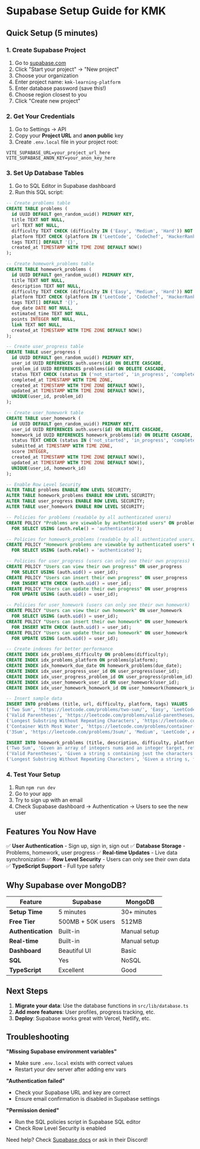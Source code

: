 # Supabase Setup Guide for KMK

## Quick Setup (5 minutes)

### 1. Create Supabase Project
1. Go to [supabase.com](https://supabase.com)
2. Click "Start your project" → "New project"
3. Choose your organization
4. Enter project name: `kmk-learning-platform`
5. Enter database password (save this!)
6. Choose region closest to you
7. Click "Create new project"

### 2. Get Your Credentials
1. Go to Settings → API
2. Copy your **Project URL** and **anon public** key
3. Create `.env.local` file in your project root:

```env
VITE_SUPABASE_URL=your_project_url_here
VITE_SUPABASE_ANON_KEY=your_anon_key_here
```

### 3. Set Up Database Tables
1. Go to SQL Editor in Supabase dashboard
2. Run this SQL script:

```sql
-- Create problems table
CREATE TABLE problems (
  id UUID DEFAULT gen_random_uuid() PRIMARY KEY,
  title TEXT NOT NULL,
  url TEXT NOT NULL,
  difficulty TEXT CHECK (difficulty IN ('Easy', 'Medium', 'Hard')) NOT NULL,
  platform TEXT CHECK (platform IN ('LeetCode', 'CodeChef', 'HackerRank', 'CodeForces', 'AtCoder')) NOT NULL,
  tags TEXT[] DEFAULT '{}',
  created_at TIMESTAMP WITH TIME ZONE DEFAULT NOW()
);

-- Create homework_problems table
CREATE TABLE homework_problems (
  id UUID DEFAULT gen_random_uuid() PRIMARY KEY,
  title TEXT NOT NULL,
  description TEXT NOT NULL,
  difficulty TEXT CHECK (difficulty IN ('Easy', 'Medium', 'Hard')) NOT NULL,
  platform TEXT CHECK (platform IN ('LeetCode', 'CodeChef', 'HackerRank', 'CodeForces', 'AtCoder')) NOT NULL,
  tags TEXT[] DEFAULT '{}',
  due_date DATE NOT NULL,
  estimated_time TEXT NOT NULL,
  points INTEGER NOT NULL,
  link TEXT NOT NULL,
  created_at TIMESTAMP WITH TIME ZONE DEFAULT NOW()
);

-- Create user_progress table
CREATE TABLE user_progress (
  id UUID DEFAULT gen_random_uuid() PRIMARY KEY,
  user_id UUID REFERENCES auth.users(id) ON DELETE CASCADE,
  problem_id UUID REFERENCES problems(id) ON DELETE CASCADE,
  status TEXT CHECK (status IN ('not_started', 'in_progress', 'completed')) DEFAULT 'not_started',
  completed_at TIMESTAMP WITH TIME ZONE,
  created_at TIMESTAMP WITH TIME ZONE DEFAULT NOW(),
  updated_at TIMESTAMP WITH TIME ZONE DEFAULT NOW(),
  UNIQUE(user_id, problem_id)
);

-- Create user_homework table
CREATE TABLE user_homework (
  id UUID DEFAULT gen_random_uuid() PRIMARY KEY,
  user_id UUID REFERENCES auth.users(id) ON DELETE CASCADE,
  homework_id UUID REFERENCES homework_problems(id) ON DELETE CASCADE,
  status TEXT CHECK (status IN ('not_started', 'in_progress', 'completed')) DEFAULT 'not_started',
  submitted_at TIMESTAMP WITH TIME ZONE,
  score INTEGER,
  created_at TIMESTAMP WITH TIME ZONE DEFAULT NOW(),
  updated_at TIMESTAMP WITH TIME ZONE DEFAULT NOW(),
  UNIQUE(user_id, homework_id)
);

-- Enable Row Level Security
ALTER TABLE problems ENABLE ROW LEVEL SECURITY;
ALTER TABLE homework_problems ENABLE ROW LEVEL SECURITY;
ALTER TABLE user_progress ENABLE ROW LEVEL SECURITY;
ALTER TABLE user_homework ENABLE ROW LEVEL SECURITY;

-- Policies for problems (readable by all authenticated users)
CREATE POLICY "Problems are viewable by authenticated users" ON problems
  FOR SELECT USING (auth.role() = 'authenticated');

-- Policies for homework_problems (readable by all authenticated users)
CREATE POLICY "Homework problems are viewable by authenticated users" ON homework_problems
  FOR SELECT USING (auth.role() = 'authenticated');

-- Policies for user_progress (users can only see their own progress)
CREATE POLICY "Users can view their own progress" ON user_progress
  FOR SELECT USING (auth.uid() = user_id);
CREATE POLICY "Users can insert their own progress" ON user_progress
  FOR INSERT WITH CHECK (auth.uid() = user_id);
CREATE POLICY "Users can update their own progress" ON user_progress
  FOR UPDATE USING (auth.uid() = user_id);

-- Policies for user_homework (users can only see their own homework)
CREATE POLICY "Users can view their own homework" ON user_homework
  FOR SELECT USING (auth.uid() = user_id);
CREATE POLICY "Users can insert their own homework" ON user_homework
  FOR INSERT WITH CHECK (auth.uid() = user_id);
CREATE POLICY "Users can update their own homework" ON user_homework
  FOR UPDATE USING (auth.uid() = user_id);

-- Create indexes for better performance
CREATE INDEX idx_problems_difficulty ON problems(difficulty);
CREATE INDEX idx_problems_platform ON problems(platform);
CREATE INDEX idx_homework_due_date ON homework_problems(due_date);
CREATE INDEX idx_user_progress_user_id ON user_progress(user_id);
CREATE INDEX idx_user_progress_problem_id ON user_progress(problem_id);
CREATE INDEX idx_user_homework_user_id ON user_homework(user_id);
CREATE INDEX idx_user_homework_homework_id ON user_homework(homework_id);

-- Insert sample data
INSERT INTO problems (title, url, difficulty, platform, tags) VALUES
('Two Sum', 'https://leetcode.com/problems/two-sum/', 'Easy', 'LeetCode', ARRAY['Array', 'Hash Table']),
('Valid Parentheses', 'https://leetcode.com/problems/valid-parentheses/', 'Easy', 'LeetCode', ARRAY['String', 'Stack']),
('Longest Substring Without Repeating Characters', 'https://leetcode.com/problems/longest-substring-without-repeating-characters/', 'Medium', 'LeetCode', ARRAY['Hash Table', 'String', 'Sliding Window']),
('Container With Most Water', 'https://leetcode.com/problems/container-with-most-water/', 'Medium', 'LeetCode', ARRAY['Array', 'Two Pointers', 'Greedy']),
('3Sum', 'https://leetcode.com/problems/3sum/', 'Medium', 'LeetCode', ARRAY['Array', 'Two Pointers', 'Sorting']);

INSERT INTO homework_problems (title, description, difficulty, platform, tags, due_date, estimated_time, points, link) VALUES
('Two Sum', 'Given an array of integers nums and an integer target, return indices of the two numbers such that they add up to target.', 'Easy', 'LeetCode', ARRAY['Array', 'Hash Table'], '2024-02-15', '30 mins', 10, 'https://leetcode.com/problems/two-sum/'),
('Valid Parentheses', 'Given a string s containing just the characters (, ), {, }, [ and ], determine if the input string is valid.', 'Easy', 'LeetCode', ARRAY['String', 'Stack'], '2024-02-16', '40 mins', 12, 'https://leetcode.com/problems/valid-parentheses/'),
('Longest Substring Without Repeating Characters', 'Given a string s, find the length of the longest substring without repeating characters.', 'Medium', 'LeetCode', ARRAY['Hash Table', 'String', 'Sliding Window'], '2024-02-17', '1 hour', 20, 'https://leetcode.com/problems/longest-substring-without-repeating-characters/');
```

### 4. Test Your Setup
1. Run `npm run dev`
2. Go to your app
3. Try to sign up with an email
4. Check Supabase dashboard → Authentication → Users to see the new user

## Features You Now Have

✅ **User Authentication** - Sign up, sign in, sign out
✅ **Database Storage** - Problems, homework, user progress
✅ **Real-time Updates** - Live data synchronization
✅ **Row Level Security** - Users can only see their own data
✅ **TypeScript Support** - Full type safety

## Why Supabase over MongoDB?

| Feature | Supabase | MongoDB |
|---------|----------|---------|
| **Setup Time** | 5 minutes | 30+ minutes |
| **Free Tier** | 500MB + 50K users | 512MB |
| **Authentication** | Built-in | Manual setup |
| **Real-time** | Built-in | Manual setup |
| **Dashboard** | Beautiful UI | Basic |
| **SQL** | Yes | NoSQL |
| **TypeScript** | Excellent | Good |

## Next Steps

1. **Migrate your data**: Use the database functions in `src/lib/database.ts`
2. **Add more features**: User profiles, progress tracking, etc.
3. **Deploy**: Supabase works great with Vercel, Netlify, etc.

## Troubleshooting

**"Missing Supabase environment variables"**
- Make sure `.env.local` exists with correct values
- Restart your dev server after adding env vars

**"Authentication failed"**
- Check your Supabase URL and key are correct
- Ensure email confirmation is disabled in Supabase settings

**"Permission denied"**
- Run the SQL policies script in Supabase SQL editor
- Check Row Level Security is enabled

Need help? Check [Supabase docs](https://supabase.com/docs) or ask in their Discord! 